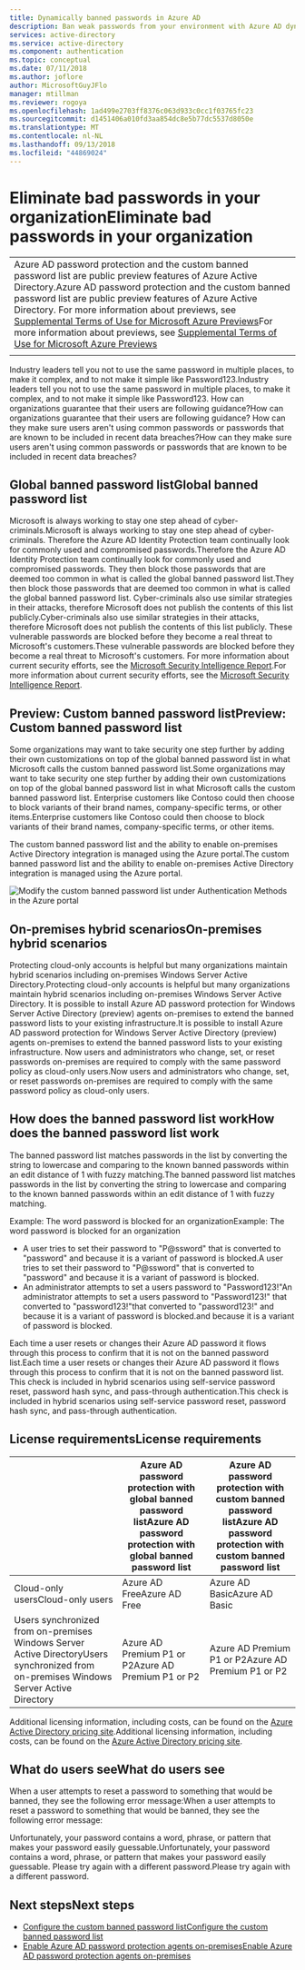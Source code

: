 ```yaml
---
title: Dynamically banned passwords in Azure AD
description: Ban weak passwords from your environment with Azure AD dynamically banned passwords
services: active-directory
ms.service: active-directory
ms.component: authentication
ms.topic: conceptual
ms.date: 07/11/2018
ms.author: joflore
author: MicrosoftGuyJFlo
manager: mtillman
ms.reviewer: rogoya
ms.openlocfilehash: 1ad499e2703ff8376c063d933c0cc1f03765fc23
ms.sourcegitcommit: d1451406a010fd3aa854dc8e5b77dc5537d8050e
ms.translationtype: MT
ms.contentlocale: nl-NL
ms.lasthandoff: 09/13/2018
ms.locfileid: "44869024"
---
```

# <a name="eliminate-bad-passwords-in-your-organization"></a><span data-ttu-id="3c47d-103">Eliminate bad passwords in your organization</span><span class="sxs-lookup"><span data-stu-id="3c47d-103">Eliminate bad passwords in your organization</span></span>

|     |
| --- |
| <span data-ttu-id="3c47d-104">Azure AD password protection and the custom banned password list are public preview features of Azure Active Directory.</span><span class="sxs-lookup"><span data-stu-id="3c47d-104">Azure AD password protection and the custom banned password list are public preview features of Azure Active Directory.</span></span> <span data-ttu-id="3c47d-105">For more information about previews, see  [Supplemental Terms of Use for Microsoft Azure Previews](https://azure.microsoft.com/support/legal/preview-supplemental-terms/)</span><span class="sxs-lookup"><span data-stu-id="3c47d-105">For more information about previews, see  [Supplemental Terms of Use for Microsoft Azure Previews](https://azure.microsoft.com/support/legal/preview-supplemental-terms/)</span></span>|
|     |

<span data-ttu-id="3c47d-106">Industry leaders tell you not to use the same password in multiple places, to make it complex, and to not make it simple like Password123.</span><span class="sxs-lookup"><span data-stu-id="3c47d-106">Industry leaders tell you not to use the same password in multiple places, to make it complex, and to not make it simple like Password123.</span></span> <span data-ttu-id="3c47d-107">How can organizations guarantee that their users are following guidance?</span><span class="sxs-lookup"><span data-stu-id="3c47d-107">How can organizations guarantee that their users are following guidance?</span></span> <span data-ttu-id="3c47d-108">How can they make sure users aren't using common passwords or passwords that are known to be included in recent data breaches?</span><span class="sxs-lookup"><span data-stu-id="3c47d-108">How can they make sure users aren't using common passwords or passwords that are known to be included in recent data breaches?</span></span>

## <a name="global-banned-password-list"></a><span data-ttu-id="3c47d-109">Global banned password list</span><span class="sxs-lookup"><span data-stu-id="3c47d-109">Global banned password list</span></span>

<span data-ttu-id="3c47d-110">Microsoft is always working to stay one step ahead of cyber-criminals.</span><span class="sxs-lookup"><span data-stu-id="3c47d-110">Microsoft is always working to stay one step ahead of cyber-criminals.</span></span> <span data-ttu-id="3c47d-111">Therefore the Azure AD Identity Protection team continually look for commonly used and compromised passwords.</span><span class="sxs-lookup"><span data-stu-id="3c47d-111">Therefore the Azure AD Identity Protection team continually look for commonly used and compromised passwords.</span></span> <span data-ttu-id="3c47d-112">They then block those passwords that are deemed too common in what is called the global banned password list.</span><span class="sxs-lookup"><span data-stu-id="3c47d-112">They then block those passwords that are deemed too common in what is called the global banned password list.</span></span> <span data-ttu-id="3c47d-113">Cyber-criminals also use similar strategies in their attacks, therefore Microsoft does not publish the contents of this list publicly.</span><span class="sxs-lookup"><span data-stu-id="3c47d-113">Cyber-criminals also use similar strategies in their attacks, therefore Microsoft does not publish the contents of this list publicly.</span></span> <span data-ttu-id="3c47d-114">These vulnerable passwords are blocked before they become a real threat to Microsoft's customers.</span><span class="sxs-lookup"><span data-stu-id="3c47d-114">These vulnerable passwords are blocked before they become a real threat to Microsoft's customers.</span></span> <span data-ttu-id="3c47d-115">For more information about current security efforts, see the [Microsoft Security Intelligence Report](https://www.microsoft.com/security/intelligence-report).</span><span class="sxs-lookup"><span data-stu-id="3c47d-115">For more information about current security efforts, see the [Microsoft Security Intelligence Report](https://www.microsoft.com/security/intelligence-report).</span></span>

## <a name="preview-custom-banned-password-list"></a><span data-ttu-id="3c47d-116">Preview: Custom banned password list</span><span class="sxs-lookup"><span data-stu-id="3c47d-116">Preview: Custom banned password list</span></span>

<span data-ttu-id="3c47d-117">Some organizations may want to take security one step further by adding their own customizations on top of the global banned password list in what Microsoft calls the custom banned password list.</span><span class="sxs-lookup"><span data-stu-id="3c47d-117">Some organizations may want to take security one step further by adding their own customizations on top of the global banned password list in what Microsoft calls the custom banned password list.</span></span> <span data-ttu-id="3c47d-118">Enterprise customers like Contoso could then choose to block variants of their brand names, company-specific terms, or other items.</span><span class="sxs-lookup"><span data-stu-id="3c47d-118">Enterprise customers like Contoso could then choose to block variants of their brand names, company-specific terms, or other items.</span></span>

<span data-ttu-id="3c47d-119">The custom banned password list and the ability to enable on-premises Active Directory integration is managed using the Azure portal.</span><span class="sxs-lookup"><span data-stu-id="3c47d-119">The custom banned password list and the ability to enable on-premises Active Directory integration is managed using the Azure portal.</span></span>

![Modify the custom banned password list under Authentication Methods in the Azure portal](./media/concept-password-ban-bad/authentication-methods-password-protection.png)

## <a name="on-premises-hybrid-scenarios"></a><span data-ttu-id="3c47d-121">On-premises hybrid scenarios</span><span class="sxs-lookup"><span data-stu-id="3c47d-121">On-premises hybrid scenarios</span></span>

<span data-ttu-id="3c47d-122">Protecting cloud-only accounts is helpful but many organizations maintain hybrid scenarios including on-premises Windows Server Active Directory.</span><span class="sxs-lookup"><span data-stu-id="3c47d-122">Protecting cloud-only accounts is helpful but many organizations maintain hybrid scenarios including on-premises Windows Server Active Directory.</span></span> <span data-ttu-id="3c47d-123">It is possible to install Azure AD password protection for Windows Server Active Directory (preview) agents on-premises to extend the banned password lists to your existing infrastructure.</span><span class="sxs-lookup"><span data-stu-id="3c47d-123">It is possible to install Azure AD password protection for Windows Server Active Directory (preview) agents on-premises to extend the banned password lists to your existing infrastructure.</span></span> <span data-ttu-id="3c47d-124">Now users and administrators who change, set, or reset passwords on-premises are required to comply with the same password policy as cloud-only users.</span><span class="sxs-lookup"><span data-stu-id="3c47d-124">Now users and administrators who change, set, or reset passwords on-premises are required to comply with the same password policy as cloud-only users.</span></span>

## <a name="how-does-the-banned-password-list-work"></a><span data-ttu-id="3c47d-125">How does the banned password list work</span><span class="sxs-lookup"><span data-stu-id="3c47d-125">How does the banned password list work</span></span>

<span data-ttu-id="3c47d-126">The banned password list matches passwords in the list by converting the string to lowercase and comparing to the known banned passwords within an edit distance of 1 with fuzzy matching.</span><span class="sxs-lookup"><span data-stu-id="3c47d-126">The banned password list matches passwords in the list by converting the string to lowercase and comparing to the known banned passwords within an edit distance of 1 with fuzzy matching.</span></span>

<span data-ttu-id="3c47d-127">Example: The word password is blocked for an organization</span><span class="sxs-lookup"><span data-stu-id="3c47d-127">Example: The word password is blocked for an organization</span></span>
   - <span data-ttu-id="3c47d-128">A user tries to set their password to "P@ssword" that is converted to "password" and because it is a variant of password is blocked.</span><span class="sxs-lookup"><span data-stu-id="3c47d-128">A user tries to set their password to "P@ssword" that is converted to "password" and because it is a variant of password is blocked.</span></span>
   - <span data-ttu-id="3c47d-129">An administrator attempts to set a users password to "Password123!"</span><span class="sxs-lookup"><span data-stu-id="3c47d-129">An administrator attempts to set a users password to "Password123!"</span></span> <span data-ttu-id="3c47d-130">that converted to "password123!"</span><span class="sxs-lookup"><span data-stu-id="3c47d-130">that converted to "password123!"</span></span> <span data-ttu-id="3c47d-131">and because it is a variant of password is blocked.</span><span class="sxs-lookup"><span data-stu-id="3c47d-131">and because it is a variant of password is blocked.</span></span>

<span data-ttu-id="3c47d-132">Each time a user resets or changes their Azure AD password it flows through this process to confirm that it is not on the banned password list.</span><span class="sxs-lookup"><span data-stu-id="3c47d-132">Each time a user resets or changes their Azure AD password it flows through this process to confirm that it is not on the banned password list.</span></span> <span data-ttu-id="3c47d-133">This check is included in hybrid scenarios using self-service password reset, password hash sync, and pass-through authentication.</span><span class="sxs-lookup"><span data-stu-id="3c47d-133">This check is included in hybrid scenarios using self-service password reset, password hash sync, and pass-through authentication.</span></span>

## <a name="license-requirements"></a><span data-ttu-id="3c47d-134">License requirements</span><span class="sxs-lookup"><span data-stu-id="3c47d-134">License requirements</span></span>

|   | <span data-ttu-id="3c47d-135">Azure AD password protection with global banned password list</span><span class="sxs-lookup"><span data-stu-id="3c47d-135">Azure AD password protection with global banned password list</span></span> | <span data-ttu-id="3c47d-136">Azure AD password protection with custom banned password list</span><span class="sxs-lookup"><span data-stu-id="3c47d-136">Azure AD password protection with custom banned password list</span></span>|
| --- | --- | --- |
| <span data-ttu-id="3c47d-137">Cloud-only users</span><span class="sxs-lookup"><span data-stu-id="3c47d-137">Cloud-only users</span></span> | <span data-ttu-id="3c47d-138">Azure AD Free</span><span class="sxs-lookup"><span data-stu-id="3c47d-138">Azure AD Free</span></span> | <span data-ttu-id="3c47d-139">Azure AD Basic</span><span class="sxs-lookup"><span data-stu-id="3c47d-139">Azure AD Basic</span></span> |
| <span data-ttu-id="3c47d-140">Users synchronized from on-premises Windows Server Active Directory</span><span class="sxs-lookup"><span data-stu-id="3c47d-140">Users synchronized from on-premises Windows Server Active Directory</span></span> | <span data-ttu-id="3c47d-141">Azure AD Premium P1 or P2</span><span class="sxs-lookup"><span data-stu-id="3c47d-141">Azure AD Premium P1 or P2</span></span> | <span data-ttu-id="3c47d-142">Azure AD Premium P1 or P2</span><span class="sxs-lookup"><span data-stu-id="3c47d-142">Azure AD Premium P1 or P2</span></span> |

<span data-ttu-id="3c47d-143">Additional licensing information, including costs, can be found on the [Azure Active Directory pricing site](https://azure.microsoft.com/pricing/details/active-directory/).</span><span class="sxs-lookup"><span data-stu-id="3c47d-143">Additional licensing information, including costs, can be found on the [Azure Active Directory pricing site](https://azure.microsoft.com/pricing/details/active-directory/).</span></span>

## <a name="what-do-users-see"></a><span data-ttu-id="3c47d-144">What do users see</span><span class="sxs-lookup"><span data-stu-id="3c47d-144">What do users see</span></span>

<span data-ttu-id="3c47d-145">When a user attempts to reset a password to something that would be banned, they see the following error message:</span><span class="sxs-lookup"><span data-stu-id="3c47d-145">When a user attempts to reset a password to something that would be banned, they see the following error message:</span></span>

<span data-ttu-id="3c47d-146">Unfortunately, your password contains a word, phrase, or pattern that makes your password easily guessable.</span><span class="sxs-lookup"><span data-stu-id="3c47d-146">Unfortunately, your password contains a word, phrase, or pattern that makes your password easily guessable.</span></span> <span data-ttu-id="3c47d-147">Please try again with a different password.</span><span class="sxs-lookup"><span data-stu-id="3c47d-147">Please try again with a different password.</span></span>

## <a name="next-steps"></a><span data-ttu-id="3c47d-148">Next steps</span><span class="sxs-lookup"><span data-stu-id="3c47d-148">Next steps</span></span>

* [<span data-ttu-id="3c47d-149">Configure the custom banned password list</span><span class="sxs-lookup"><span data-stu-id="3c47d-149">Configure the custom banned password list</span></span>](howto-password-ban-bad.md)
* [<span data-ttu-id="3c47d-150">Enable Azure AD password protection agents on-premises</span><span class="sxs-lookup"><span data-stu-id="3c47d-150">Enable Azure AD password protection agents on-premises</span></span>](howto-password-ban-bad-on-premises.md)
